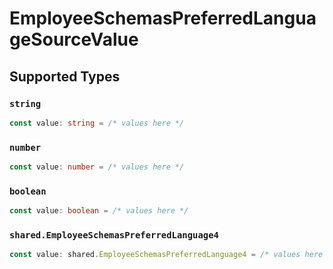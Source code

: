 # EmployeeSchemasPreferredLanguageSourceValue


## Supported Types

### `string`

```typescript
const value: string = /* values here */
```

### `number`

```typescript
const value: number = /* values here */
```

### `boolean`

```typescript
const value: boolean = /* values here */
```

### `shared.EmployeeSchemasPreferredLanguage4`

```typescript
const value: shared.EmployeeSchemasPreferredLanguage4 = /* values here */
```

